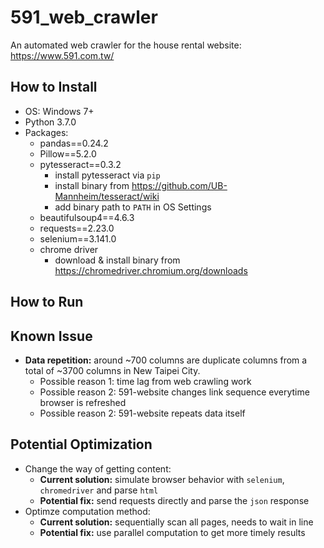 # 591_web_crawler
An automated web crawler for the house rental website: https://www.591.com.tw/


## How to Install 
- OS: Windows 7+
- Python 3.7.0 
- Packages: 
    * pandas==0.24.2
    * Pillow==5.2.0
    * pytesseract==0.3.2
        * install pytesseract via `pip`
        * install binary from https://github.com/UB-Mannheim/tesseract/wiki
        * add binary path to `PATH` in OS Settings
    * beautifulsoup4==4.6.3
    * requests==2.23.0
    * selenium==3.141.0
    * chrome driver 
       * download & install binary from https://chromedriver.chromium.org/downloads

## How to Run

## Known Issue
- **Data repetition:** around ~700 columns are duplicate columns from a total of ~3700 columns in New Taipei City. 
  * Possible reason 1: time lag from web crawling work 
  * Possible reason 2: 591-website changes link sequence everytime browser is refreshed 
  * Possible reason 2: 591-website repeats data itself 

## Potential Optimization
- Change the way of getting content: 
  * **Current solution:** simulate browser behavior with `selenium`, `chromedriver` and parse `html`
  * **Potential fix:** send requests directly and parse the `json` response
- Optimze computation method: 
  * **Current solution:** sequentially scan all pages, needs to wait in line
  * **Potential fix:** use parallel computation to get more timely results
